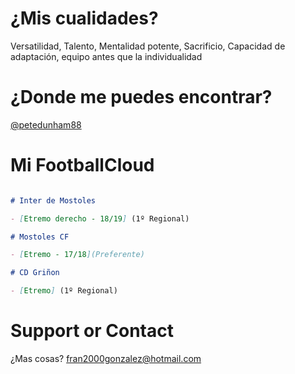 # ¿Mis cualidades?

Versatilidad, Talento, Mentalidad potente, Sacrificio, Capacidad de adaptación, equipo antes que la individualidad

# ¿Donde me puedes encontrar?

[@petedunham88](https://twitter.com/petedunham88)

# Mi FootballCloud

```markdown

# Inter de Mostoles

- [Etremo derecho - 18/19] (1º Regional)

# Mostoles CF

- [Etremo - 17/18](Preferente)

# CD Griñon

- [Etremo] (1º Regional)

```

# Support or Contact

¿Mas cosas? <fran2000gonzalez@hotmail.com>
